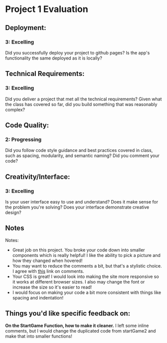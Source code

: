 # Project 1 Evaluation
## Deployment:

### 3: Excelling

Did you successfully deploy your project to github pages? Is the app's functionality the same deployed as it is locally?

## Technical Requirements:

### 3: Excelling

Did you deliver a project that met all the technical requirements? Given what the class has covered so far, did you build something that was reasonably complex?

## Code Quality:

### 2: Progressing

Did you follow code style guidance and best practices covered in class, such as spacing, modularity, and semantic naming? Did you comment your code?

## Creativity/Interface:

### 3: Excelling

Is your user interface easy to use and understand? Does it make sense for the problem you're solving? Does your interface demonstrate creative design?

## Notes
Notes:
* Great job on this project. You broke your code down into smaller components which is really helpful! I like the ability to pick a picture and how they changed when hovered!
* You may want to reduce the comments a bit, but that's a stylistic choice. I agree with [this](https://blog.codinghorror.com/code-tells-you-how-comments-tell-you-why/) link on comments.
* Your CSS is great! I would look into making the site more responsive so it works at different browser sizes. I also may change the font or increase the size so it's easier to read!
* I would focus on making your code a bit more consistent with things like spacing and indentation!

## Things you'd like specific feedback on: 

**On the StartGame Function, how to make it cleaner.** 
I left some inline comments, but I would change the duplicated code from startGame2 and make that into smaller functions!
